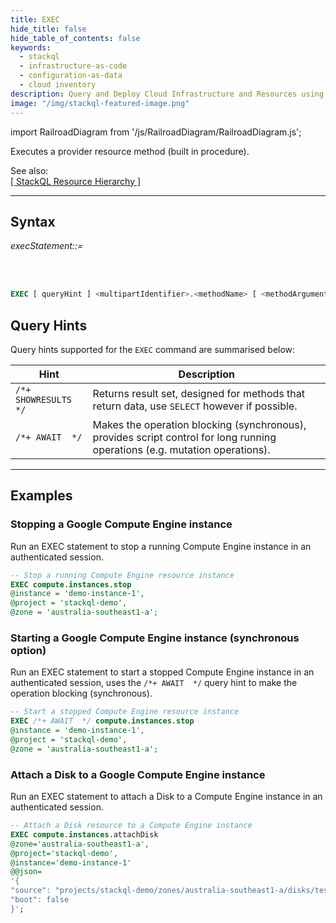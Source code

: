 ```yaml
---
title: EXEC
hide_title: false
hide_table_of_contents: false
keywords:
  - stackql
  - infrastructure-as-code
  - configuration-as-data
  - cloud inventory
description: Query and Deploy Cloud Infrastructure and Resources using SQL
image: "/img/stackql-featured-image.png"
---
```

import RailroadDiagram from '/js/RailroadDiagram/RailroadDiagram.js';

Executes a provider resource method (built in procedure).  

See also:  
[[ StackQL Resource Hierarchy ]](/docs/getting-started/resource-hierarchy)

* * * 

## Syntax

*execStatement::=*

<RailroadDiagram 
type="exec"
/>

&nbsp;  
&nbsp;

```sql
EXEC [ queryHint ] <multipartIdentifier>.<methodName> [ <methodArguments> ];
```

## Query Hints

Query hints supported for the `EXEC` command are summarised below:  

| Hint                 | Description                                                                                                                 |
|----------------------|-----------------------------------------------------------------------------------------------------------------------------|
| `/*+ SHOWRESULTS */` | Returns result set, designed for methods that return data, use `SELECT` however if possible.                                |
| `/*+ AWAIT  */`      | Makes the operation blocking (synchronous), provides script control for long running operations (e.g. mutation operations). |

* * *

## Examples

### Stopping a Google Compute Engine instance
Run an EXEC statement to stop a running Compute Engine instance in an authenticated session.

```sql
-- Stop a running Compute Engine resource instance
EXEC compute.instances.stop 
@instance = 'demo-instance-1', 
@project = 'stackql-demo', 
@zone = 'australia-southeast1-a';
```

### Starting a Google Compute Engine instance (synchronous option)
Run an EXEC statement to start a stopped Compute Engine instance in an authenticated session, uses the `/*+ AWAIT  */` query hint to make the operation blocking (synchronous).

```sql
-- Start a stopped Compute Engine resource instance
EXEC /*+ AWAIT  */ compute.instances.stop 
@instance = 'demo-instance-1', 
@project = 'stackql-demo', 
@zone = 'australia-southeast1-a';
```

### Attach a Disk to a Google Compute Engine instance
Run an EXEC statement to attach a Disk to a Compute Engine instance in an authenticated session.

```sql
-- Attach a Disk resource to a Compute Engine instance
EXEC compute.instances.attachDisk 
@zone='australia-southeast1-a', 
@project='stackql-demo', 
@instance='demo-instance-1' 
@@json=
'{
"source": "projects/stackql-demo/zones/australia-southeast1-a/disks/test10gbdisk2", 
"boot": false 
}';
```
